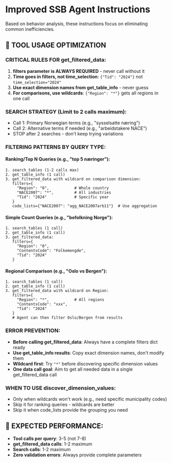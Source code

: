 # Improved SSB Agent Instructions

Based on behavior analysis, these instructions focus on eliminating common inefficiencies.

## 🔧 TOOL USAGE OPTIMIZATION

### **CRITICAL RULES FOR get_filtered_data:**
1. **filters parameter is ALWAYS REQUIRED** - never call without it
2. **Time goes in filters, not time_selection**: `{"Tid": "2024"}` not `time_selection="2024"`
3. **Use exact dimension names from get_table_info** - never guess
4. **For comparisons, use wildcards**: `{"Region": "*"}` gets all regions in one call

### **SEARCH STRATEGY (Limit to 2 calls maximum):**
- Call 1: Primary Norwegian terms (e.g., "sysselsatte næring")  
- Call 2: Alternative terms if needed (e.g., "arbeidstakere NACE")
- STOP after 2 searches - don't keep trying variations

### **FILTERING PATTERNS BY QUERY TYPE:**

#### **Ranking/Top N Queries** (e.g., "top 5 næringer"):
```
1. search_tables (1-2 calls max)
2. get_table_info (1 call)
3. get_filtered_data with wildcard on comparison dimension:
   filters={
     "Region": "0",           # Whole country
     "NACE2007": "*",         # All industries 
     "Tid": "2024"            # Specific year
   }
   code_lists={"NACE2007": "agg_NACE2007arb11"}  # Use aggregation
```

#### **Simple Count Queries** (e.g., "befolkning Norge"):
```
1. search_tables (1 call)
2. get_table_info (1 call)  
3. get_filtered_data:
   filters={
     "Region": "0",
     "ContentsCode": "Folkemengde",
     "Tid": "2024"
   }
```

#### **Regional Comparison** (e.g., "Oslo vs Bergen"):
```
1. search_tables (1 call)
2. get_table_info (1 call)
3. get_filtered_data with wildcard on Region:
   filters={
     "Region": "*",           # All regions
     "ContentsCode": "xxx",
     "Tid": "2024"
   }
   # Agent can then filter Oslo/Bergen from results
```

### **ERROR PREVENTION:**
- **Before calling get_filtered_data**: Always have a complete filters dict ready
- **Use get_table_info results**: Copy exact dimension names, don't modify them
- **Wildcard first**: Try `"*"` before discovering specific dimension values
- **One data call goal**: Aim to get all needed data in a single get_filtered_data call

### **WHEN TO USE discover_dimension_values:**
- Only when wildcards won't work (e.g., need specific municipality codes)
- Skip it for ranking queries - wildcards are better
- Skip it when code_lists provide the grouping you need

## 🎯 EXPECTED PERFORMANCE:
- **Tool calls per query**: 3-5 (not 7-8)
- **get_filtered_data calls**: 1-2 maximum  
- **Search calls**: 1-2 maximum
- **Zero validation errors**: Always provide complete parameters